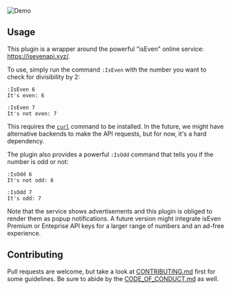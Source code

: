 ![Demo](http://i.andrewradev.com/e429efd446ed3ba878550922ff5be6ee.gif)

## Usage

This plugin is a wrapper around the powerful "isEven" online service: <https://isevenapi.xyz/>.

To use, simply run the command `:IsEven` with the number you want to check for divisibility by 2:

```
:IsEven 6
It's even: 6

:IsEven 7
It's not even: 7
```

This requires the [`curl`](https://curl.se/) command to be installed. In the future, we might have alternative backends to make the API requests, but for now, it's a hard dependency.

The plugin also provides a powerful `:IsOdd` command that tells you if the
number is odd or not:

```
:IsOdd 6
It's not odd: 6

:IsOdd 7
It's odd: 7
```

Note that the service shows advertisements and this plugin is obliged to render them as popup notifications. A future version might integrate isEven Premium or Enteprise API keys for a larger range of numbers and an ad-free experience.

## Contributing

Pull requests are welcome, but take a look at [CONTRIBUTING.md](https://github.com/AndrewRadev/iseven.vim/blob/main/CONTRIBUTING.md) first for some guidelines. Be sure to abide by the [CODE_OF_CONDUCT.md](https://github.com/AndrewRadev/iseven.vim/blob/master/CODE_OF_CONDUCT.md) as well.
